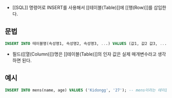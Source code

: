 - [[SQL]] 명령어로 INSERT를 사용해서 [[테이블(Table)]]에 [[행(Row)]]를 삽입한다.

## 문법

```sql
INSERT INTO 테이블명(속성명1, 속성명2, 속성명3, ...) VALUES (값1, 값2 값3, ...);
```

- 필드([[열(Column)]])명은 [[테이블(Table)]]의 인자 값은 실제 매개변수라고 생각하면 된다.


## 예시

```sql
INSERT INTO mens(name, age) VALUES ('Kidongg', '27'); -- mens이라는 테이블 name, age 칼럼에 'Kidongg', '27' 데이터 추가
```